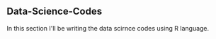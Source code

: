 ## Data-Science-Codes ##    

In this section I'll be writing the data scirnce codes using R language.      
 
 
 
 
